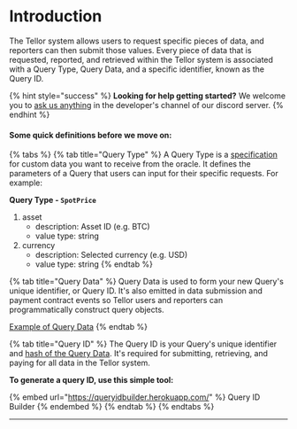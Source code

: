 # Introduction

The Tellor system allows users to request specific pieces of data, and reporters can then submit those values. Every piece of data that is requested, reported, and retrieved within the Tellor system is associated with a Query Type, Query Data, and a specific identifier, known as the Query ID.

{% hint style="success" %}
**Looking for help getting started?** We welcome you to [ask us anything](https://discord.gg/n7drGjh) in the developer's channel of our discord server. &#x20;
{% endhint %}

#### Some quick definitions before we move on:

{% tabs %}
{% tab title="Query Type" %}
A Query Type is a [specification](https://github.com/tellor-io/dataSpecs) for custom data you want to receive from the oracle. It defines the parameters of a Query that users can input for their specific requests. For example:

**Query Type - `SpotPrice`**

1. asset
   * description: Asset ID (e.g. BTC)
   * value type: string
2. currency
   * description: Selected currency (e.g. USD)
   * value type: string
{% endtab %}

{% tab title="Query Data" %}
Query Data is used to form your new Query's unique identifier, or Query ID. It's also emitted in data submission and payment contract events so Tellor users and reporters can programmatically construct query objects.

[Example of Query Data](https://app.gitbook.com/s/tcQlo49FAqTaOimNOz0X/getting-data/creating-a-query#example-querydata-and-queryid)
{% endtab %}

{% tab title="Query ID" %}
The Query ID is your Query's unique identifier and [hash of the Query Data](creating-a-query.md#example-querydata-and-queryid). It's required for submitting, retrieving, and paying for all data in the Tellor system.

**To generate a query ID, use this simple tool:**

{% embed url="https://queryidbuilder.herokuapp.com/" %}
Query ID Builder
{% endembed %}
{% endtab %}
{% endtabs %}

****
